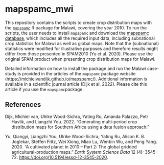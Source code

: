 
<!-- README.md is generated from README.Rmd. Please edit that file -->

# mapspamc_mwi

This repository contains the scripts to create crop distribution maps
with the [`mapspamc`](https://github.com/michielvandijk/mapspamc) R
package for Malawi, covering the year 2010. To run the scripts, the user
needs to install `mapspamc` and download the [mapspamc
database](ADD%20link), which includes all the required input data,
including subnational crop statistics for Malawi as well as global maps.
Note that the (subnational) statistics were modified for illustrative
purposes and therefore results might differ from those presented in
SPAM2010 (Yu et al. 2020). Please use the original SPAM product when
presenting crop distribution maps for Malawi.

Detailed information on how to install the package and run the Malawi
case-study is provided in the articles of the `mapspamc` package website
(<https://michielvandijk.github.io/mapspamc/>). Additional information
is available in a scientific journal article (Dijk et al. 2022). Please
cite this article if you use the `mapspamc`package.

## References

<div id="refs" class="references csl-bib-body hanging-indent">

<div id="ref-VanDijk2022b" class="csl-entry">

Dijk, Michiel van, Ulrike Wood-Sichra, Yating Ru, Amanda Palazzo, Petr
Havlik, and Liangzhi You. 2022. “<span class="nocase">Generating
multi-period crop distribution maps for Southern Africa using a data
fusion approach</span>.”

</div>

<div id="ref-Yu2020" class="csl-entry">

Yu, Qiangyi, Liangzhi You, Ulrike Wood-Sichra, Yating Ru, Alison K. B.
Joglekar, Steffen Fritz, Wei Xiong, Miao Lu, Wenbin Wu, and Peng Yang.
2020. “<span class="nocase">A cultivated planet in 2010 – Part 2: The
global gridded agricultural-production maps</span>.” *Earth System
Science Data* 12 (4): 3545–72.
<https://doi.org/10.5194/essd-12-3545-2020>.

</div>

</div>

